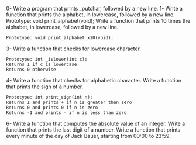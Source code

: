 0- Write a program that prints _putchar, followed by a new line.
1- Write a function that prints the alphabet, in lowercase, followed by a new line.
    Prototype: void print_alphabet(void);
Write a function that prints 10 times the alphabet, in lowercase, followed by a new line.

    Prototype: void print_alphabet_x10(void);
3- Write a function that checks for lowercase character.

    Prototype: int _islower(int c);
    Returns 1 if c is lowercase
    Returns 0 otherwise

4- Write a function that checks for alphabetic character.
Write a function that prints the sign of a number.

    Prototype: int print_sign(int n);
    Returns 1 and prints + if n is greater than zero
    Returns 0 and prints 0 if n is zero
    Returns -1 and prints - if n is less than zero

6- Write a function that computes the absolute value of an integer.
Write a function that prints the last digit of a number.
Write a function that prints every minute of the day of Jack Bauer, starting from 00:00 to 23:59.
